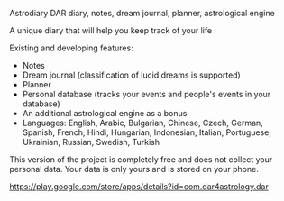 Astrodiary DAR
diary, notes, dream journal, planner, astrological engine

A unique diary that will help you keep track of your life

Existing and developing features:
- Notes
- Dream journal (classification of lucid dreams is supported)
- Planner
- Personal database (tracks your events and people's events in your database)
- An additional astrological engine as a bonus
- Languages: English, Arabic, Bulgarian, Chinese, Czech, German, Spanish, French, Hindi, Hungarian, Indonesian, Italian, Portuguese, Ukrainian, Russian, Swedish, Turkish

This version of the project is completely free and does not collect your personal data.
Your data is only yours and is stored on your phone.

https://play.google.com/store/apps/details?id=com.dar4astrology.dar
